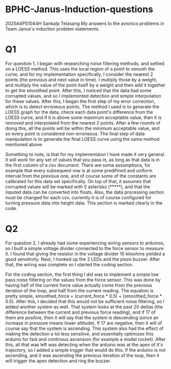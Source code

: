 # BPHC-Janus-Induction-questions 
2025A4PS1044H Sankalp Telasang
My answers to the avionics problems in Team Janus's induction problem statements.

# Q1
For question 1, I began with researching noise filtering methods, and settled on a LOESS method. This uses the local region of a point to smooth the curve, and for my implementation specifically, I consider the nearest 2 points (the previous and next value in time). I multiply those by a weight, and multiply the value of the point itself by a weight and then add it together to get the smoothed point. After this, I noticed that the data had some corrupted values, and so I implemented detection and simple interpolation for these values. After this, I began the first step of my error correction, which is to detect erroneous points. The method I used is to generate the LOESS graph for the data, check each data point's difference from the LOESS curve, and if it is above some maximum acceptable value, then it is removed and interpolated from the nearest 2 points. After a few rounds of doing this, all the points will be within the minimum acceptable value, and so every point is considered non-erroneous. The final step of data manipulation is to generate the final LOESS curve using the same method mentioned above.

Something to note, is that for my implementaion I have made it very general. It will work for any set of values that you pass in, as long as that data is in the first column of a csv document. There are some assumptions, for example that every subsequent row is at some predifined and uniform interval from the previous one, and of course some of the constants are calibrated for this data set specifically. On top of that, it assumes that corrupted values will be marked with 5 asterisks (*****), and that the inputed data can be converted into floats. Also, the data processing section must be changed for each csv, currently it is of course configured for turning pressure data into height data. This section is marked clearly in the code.

# Q2
For question 2, I already had some experiencing wiring sensors to arduinos, so I built a simple voltage divider connected to the force sensor to measure it. I found that giving the resistor in the voltage divider 10 kiloohms yielded a good sensitivity. Next, I hooked up the 2 LEDs and the piezo buzzer. After that, the wiring was complete so I started the coding section.

For the coding section, the first thing I did was to implement a simple low pass noise filtering on the values from the force sensor. This was done by having half of the current force value actually come from the previous iteration of the loop, and half from the current reading. The equation is pretty simple, smoothed_force = (current_force * 0.5) + (smoothed_force * 0.5). After this, I decided that this would not be sufficient noise filtering, so I added another system as well. That system looks at the past 20 deltas (the difference between the current and previous force reading), and if 17 of them are positive, then it will say that the system is descending (since an increase in pressure means lower altitude). If 17 are negative, then it will of course say that the system is ascending. This system also had the effect of making the detection a lot less sensitive, and essentially optimizes this arduino for fast and continous ascension (for example a model rocket). After this, all that was left was detecting when the arduino was at the apex of it's trajectory, so I added a simple trigger that would do this. If the arduino is not ascending, and it was ascending the previous iteration of the loop, then it will trigger the apex detection and ring the buzzer.
